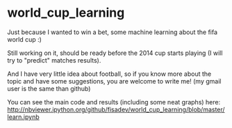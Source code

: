 world_cup_learning
==================

Just because I wanted to win a bet, some machine learning about the fifa world cup :)

Still working on it, should be ready before the 2014 cup starts playing (I will try to "predict" matches results).

And I have very little idea about football, so if you know more about the topic and have some suggestions, you are welcome to write me!
(my gmail user is the same than github)

You can see the main code and results (including some neat graphs) here: http://nbviewer.ipython.org/github/fisadev/world_cup_learning/blob/master/learn.ipynb
